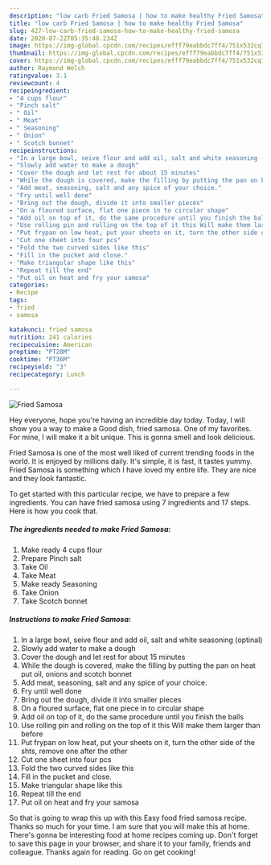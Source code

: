 ```yaml
---
description: "low carb Fried Samosa | how to make healthy Fried Samosa"
title: "low carb Fried Samosa | how to make healthy Fried Samosa"
slug: 427-low-carb-fried-samosa-how-to-make-healthy-fried-samosa
date: 2020-07-22T05:35:48.234Z
image: https://img-global.cpcdn.com/recipes/efff79eabbdc7ff4/751x532cq70/fried-samosa-recipe-main-photo.jpg
thumbnail: https://img-global.cpcdn.com/recipes/efff79eabbdc7ff4/751x532cq70/fried-samosa-recipe-main-photo.jpg
cover: https://img-global.cpcdn.com/recipes/efff79eabbdc7ff4/751x532cq70/fried-samosa-recipe-main-photo.jpg
author: Raymond Welch
ratingvalue: 3.1
reviewcount: 4
recipeingredient:
- "4 cups flour"
- "Pinch salt"
- " Oil"
- " Meat"
- " Seasoning"
- " Onion"
- " Scotch bonnet"
recipeinstructions:
- "In a large bowl, seive flour and add oil, salt and white seasoning (optinal)"
- "Slowly add water to make a dough"
- "Cover the dough and let rest for about 15 minutes"
- "While the dough is covered, make the filling by putting the pan on heat put oil, onions and scotch bonnet"
- "Add meat, seasoning, salt and any spice of your choice."
- "Fry until well done"
- "Bring out the dough, divide it into smaller pieces"
- "On a floured surface, flat one piece in to circular shape"
- "Add oil on top of it, do the same procedure until you finish the balls"
- "Use rolling pin and rolling on the top of it this Will make them larger than before"
- "Put frypan on low heat, put your sheets on it, turn the other side of the shts, remove one after the other"
- "Cut one sheet into four pcs"
- "Fold the two curved sides like this"
- "Fill in the pucket and close."
- "Make triangular shape like this"
- "Repeat till the end"
- "Put oil on heat and fry your samosa"
categories:
- Recipe
tags:
- fried
- samosa

katakunci: fried samosa 
nutrition: 241 calories
recipecuisine: American
preptime: "PT28M"
cooktime: "PT36M"
recipeyield: "3"
recipecategory: Lunch

---
```



![Fried Samosa](https://img-global.cpcdn.com/recipes/efff79eabbdc7ff4/751x532cq70/fried-samosa-recipe-main-photo.jpg)

Hey everyone, hope you're having an incredible day today. Today, I will show you a way to make a Good dish, fried samosa. One of my favorites. For mine, I will make it a bit unique. This is gonna smell and look delicious.

Fried Samosa is one of the most well liked of current trending foods in the world. It is enjoyed by millions daily. It's simple, it is fast, it tastes yummy. Fried Samosa is something which I have loved my entire life. They are nice and they look fantastic.




To get started with this particular recipe, we have to prepare a few ingredients. You can have fried samosa using 7 ingredients and 17 steps. Here is how you cook that.

<!--inarticleads1-->

##### The ingredients needed to make Fried Samosa:

1. Make ready 4 cups flour
1. Prepare Pinch salt
1. Take  Oil
1. Take  Meat
1. Make ready  Seasoning
1. Take  Onion
1. Take  Scotch bonnet




<!--inarticleads2-->

##### Instructions to make Fried Samosa:

1. In a large bowl, seive flour and add oil, salt and white seasoning (optinal)
1. Slowly add water to make a dough
1. Cover the dough and let rest for about 15 minutes
1. While the dough is covered, make the filling by putting the pan on heat put oil, onions and scotch bonnet
1. Add meat, seasoning, salt and any spice of your choice.
1. Fry until well done
1. Bring out the dough, divide it into smaller pieces
1. On a floured surface, flat one piece in to circular shape
1. Add oil on top of it, do the same procedure until you finish the balls
1. Use rolling pin and rolling on the top of it this Will make them larger than before
1. Put frypan on low heat, put your sheets on it, turn the other side of the shts, remove one after the other
1. Cut one sheet into four pcs
1. Fold the two curved sides like this
1. Fill in the pucket and close.
1. Make triangular shape like this
1. Repeat till the end
1. Put oil on heat and fry your samosa




So that is going to wrap this up with this Easy food fried samosa recipe. Thanks so much for your time. I am sure that you will make this at home. There's gonna be interesting food at home recipes coming up. Don't forget to save this page in your browser, and share it to your family, friends and colleague. Thanks again for reading. Go on get cooking!
